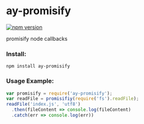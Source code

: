 # ay-promisify
[![npm version](https://img.shields.io/badge/npm-1.0.1-green.svg)](https://www.npmjs.com/package/ay-promisify)

promisify node callbacks

### Install:
```
npm install ay-promisify
```
### Usage Example:
```javascript
var promisify = require('ay-promisify');
var readFile = promisifiy(require('fs').readFile);
readFile('index.js', 'utf8')
  .then(fileContent => console.log(fileContent)
  .catch(err => console.log(err))
```
